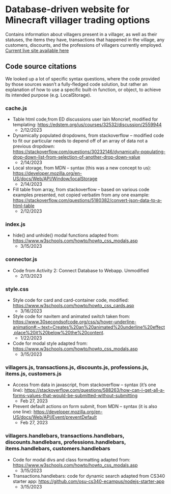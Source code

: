 # Database-driven website for Minecraft villager trading options
Contains information about villagers present in a villager, as well as their statuses, the items they have, transactions that happened in the village, any customers, discounts, and the professions of villagers currently employed. [Current live site available here](http://flip1.engr.oregonstate.edu:30000/)

## Code source citations 

We looked up a lot of specific syntax questions, where the code provided by those sources wasn’t a fully-fledged code solution, but rather an explanation of how to use a specific built-in function, or object, to achieve its intended purpose (e.g. LocalStorage). 

### cache.js
- Table html code,from ED discussions user Iain Moncrief, modified for templating: https://edstem.org/us/courses/32532/discussion/2559944  
    - 2/12/2023
- Dynamically populated dropdowns, from stackoverflow – modified code to fit our particular needs to depend off of an array of data not a previous dropdown: https://stackoverflow.com/questions/30232146/dynamically-populating-drop-down-list-from-selection-of-another-drop-down-value
    - 2/14/2023
- Local storage, from MDN – syntax (this was a new concept to us): https://developer.mozilla.org/en-US/docs/Web/API/Window/localStorage 
    - 2/14/2023
- Fill table from array, from stackoverflow – based on various code examples presented, not copied verbatim from any one example: https://stackoverflow.com/questions/5180382/convert-json-data-to-a-html-table 
    - 2/12/2023

### index.js 
- hide() and unhide() modal functions adapted from: https://www.w3schools.com/howto/howto_css_modals.asp
    - 3/15/2023


### connector.js 
- Code from Activity 2: Connect Database to Webapp. Unmodified
    - 2/13/2023

### style.css 
- Style code for card and card-container code, modified: https://www.w3schools.com/howto/howto_css_cards.asp
    - 3/16/2023
- Style code for navitem and animated switch taken from: https://www.30secondsofcode.org/css/s/hover-underline-animation#:~:text=Creates%20an%20animated%20underline%20effect,place%20it%20below%20the%20content.
    - 1/22/2023
- Code for modal style adapted from: https://www.w3schools.com/howto/howto_css_modals.asp
    - 3/15/2023

### villagers.js, transactions.js, discounts.js, professions.js, items.js, customers.js
- Access from data in javascript, from stackoverflow – syntax (it’s one line): https://stackoverflow.com/questions/588263/how-can-i-get-all-a-forms-values-that-would-be-submitted-without-submitting 
    - Feb 27, 2023
- Prevent default actions on form submit, from MDN – syntax (it is also one line): https://developer.mozilla.org/en-US/docs/Web/API/Event/preventDefault 
    - Feb 27, 2023

### villagers.handlebars, transactions.handlebars, discounts.handlebars, professions.handlebars, items.handlebars, customers.handlebars
- Code for modal divs and class formatting adapted from: https://www.w3schools.com/howto/howto_css_modals.asp
    - 3/15/2023
- Transactions.handlebars: code for dynamic search adapted from CS340 starter app: https://github.com/osu-cs340-ecampus/nodejs-starter-app
    - 3/15/2023

